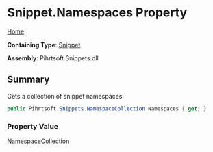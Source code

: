 # Snippet\.Namespaces Property

[Home](../../../../README.md)

**Containing Type**: [Snippet](../README.md)

**Assembly**: Pihrtsoft\.Snippets\.dll

## Summary

Gets a collection of snippet namespaces\.

```csharp
public Pihrtsoft.Snippets.NamespaceCollection Namespaces { get; }
```

### Property Value

[NamespaceCollection](../../NamespaceCollection/README.md)

